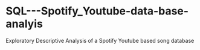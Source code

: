 # SQL---Spotify_Youtube-data-base-analyis
Exploratory Descriptive Analysis of a Spotify Youtube based song database
